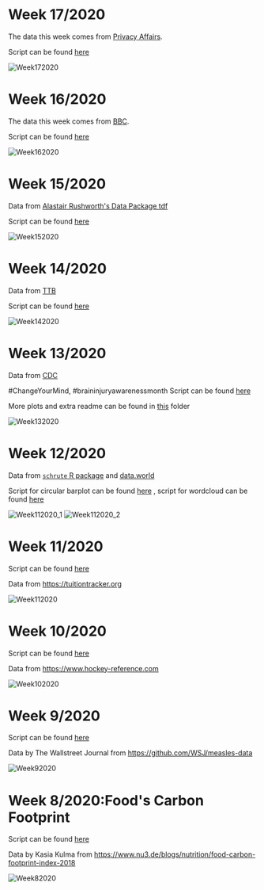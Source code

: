 
# Week 17/2020 
The data this week comes from [Privacy Affairs](https://www.privacyaffairs.com/gdpr-fines/). 

Script can be found [here](https://github.com/AnguloB/Tidytuesday/blob/master/2020_17_GDPR/GDPR.R) 


![Week172020](https://github.com/AnguloB/Tidytuesday/blob/master/2020_17_GDPR/GDPR.png)

# Week 16/2020 
The data this week comes from [BBC](http://www.bbc.com/culture/story/20191007-the-greatest-hip-hop-songs-of-all-time-who-voted). 

Script can be found [here](https://github.com/AnguloB/Tidytuesday/blob/master/2020_16_BestRapArtists/BestRapArtists.R) 


![Week162020](https://github.com/AnguloB/Tidytuesday/blob/master/2020_16_BestRapArtists/BestRapArtists.png)



# Week 15/2020 
Data from [ Alastair Rushworth's Data Package tdf](https://github.com/alastairrushworth/tdf)

Script can be found [here](https://github.com/AnguloB/Tidytuesday/blob/master/2020_15_TourDeFrance/TourDeFrance.R)


![Week152020](https://github.com/AnguloB/Tidytuesday/blob/master/2020_15_TourDeFrance/TourdeFrance.png)


# Week 14/2020 
Data from [TTB](https://www.ttb.gov/beer/statistics)

Script can be found [here](https://github.com/AnguloB/Tidytuesday/blob/master/2020_14_Beer_Production/BeerProduction.R)


![Week142020](https://github.com/AnguloB/Tidytuesday/blob/master/2020_14_Beer_Production/BeerProduction.png)


# Week 13/2020 
Data from [CDC](https://www.cdc.gov/traumaticbraininjury/pdf/TBI-Surveillance-Report-FINAL_508.pdf)

#ChangeYourMind, #braininjuryawarenessmonth
Script can be found [here](https://github.com/AnguloB/Tidytuesday/blob/master/2020_13_TraumaticBrainInjuty/TBI.R)

More plots and extra readme can be found in [this](https://github.com/AnguloB/Tidytuesday/tree/master/2020_13_TraumaticBrainInjuty) folder

![Week132020](https://github.com/AnguloB/Tidytuesday/blob/master/2020_13_TraumaticBrainInjuty/TBIbyMeasure.png)


# Week 12/2020 

Data from [`schrute` R package](https://bradlindblad.github.io/schrute/index.html) and [data.world](https://data.world/anujjain7/the-office-imdb-ratings-dataset)

Script  for circular barplot can be found [here](https://github.com/AnguloB/Tidytuesday/blob/master/2020_12_TheOffice/1_TheOffice_BarplotCircular.R) , script for wordcloud can be found  [here](https://github.com/AnguloB/Tidytuesday/blob/master/2020_12_TheOffice/2_TheOffice_Text.R) 


![Week112020_1](https://github.com/AnguloB/Tidytuesday/blob/master/2020_12_TheOffice/1_TheOffice_BarplotCircular.png)
![Week112020_2](https://github.com/AnguloB/Tidytuesday/blob/master/2020_12_TheOffice/2_TheOffice_Text.png)


# Week 11/2020 
Script can be found [here](https://github.com/AnguloB/Tidytuesday/blob/master/2020_11_College/College.R)

Data from  https://tuitiontracker.org

![Week112020](https://github.com/AnguloB/Tidytuesday/blob/master/2020_11_College/College_womenNonwhite.png)

# Week 10/2020 
Script can be found [here](https://github.com/AnguloB/Tidytuesday/blob/master/2020_10_NHL%20Goals/NHL_goals.R)

Data from  https://www.hockey-reference.com

![Week102020](https://github.com/AnguloB/Tidytuesday/blob/master/2020_10_NHL%20Goals/HockeyNHL.gif)

# Week 9/2020 
Script can be found [here](https://github.com/AnguloB/Tidytuesday/blob/master/2020_09_Measles%20Vaccination/MeaslesVaccination.R)

Data by The Wallstreet Journal from  https://github.com/WSJ/measles-data

![Week92020](https://github.com/AnguloB/Tidytuesday/blob/master/2020_09_Measles%20Vaccination/MeaslesVaccination.png)


# Week 8/2020:Food's Carbon Footprint
Script can be found [here](https://github.com/AnguloB/Tidytuesday/blob/master/2020_08_Food's%20Carbon%20Footprint/EuropeFoodConsumption.R)

Data by Kasia Kulma from  https://www.nu3.de/blogs/nutrition/food-carbon-footprint-index-2018

![Week82020](https://github.com/AnguloB/Tidytuesday/blob/master/2020_08_Food's%20Carbon%20Footprint/EuropeConsumption.png)

